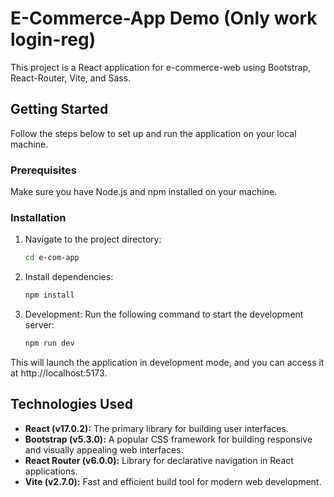 # E-Commerce-App Demo (Only work login-reg)

This project is a React application for e-commerce-web using Bootstrap, React-Router, Vite, and Sass.

## Getting Started

Follow the steps below to set up and run the application on your local machine.

### Prerequisites

Make sure you have Node.js and npm installed on your machine.

### Installation

1. Navigate to the project directory:

   ```bash
   cd e-com-app
2. Install dependencies:
   ```bash
   npm install

3. Development:
Run the following command to start the development server:
   ```bash
   npm run dev
This will launch the application in development mode, and you can access it at http://localhost:5173.

## Technologies Used

- **React (v17.0.2):** The primary library for building user interfaces.
- **Bootstrap (v5.3.0):** A popular CSS framework for building responsive and visually appealing web interfaces.
- **React Router (v6.0.0):** Library for declarative navigation in React applications.
- **Vite (v2.7.0):** Fast and efficient build tool for modern web development.

